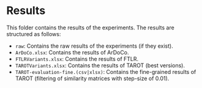 # Results
This folder contains the results of the experiments. The results are structured as follows:
* `raw`: Contains the raw results of the experiments (if they exist).
* `ArDoCo.xlsx`: Contains the results of ArDoCo.
* `FTLRVariants.xlsx`: Contains the results of FTLR.
* `TAROTVariants.xlsx`: Contains the results of TAROT (best versions).
* `TAROT-evaluation-fine.(csv|xlsx)`: Contains the fine-grained results of TAROT (filtering of similarity matrices with step-size of 0.01).
